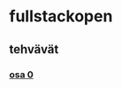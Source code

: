 # fullstackopen


## tehvävät

### [osa 0](https://github.com/aitoAarni/fullstackopen/tree/main/osa%200)
